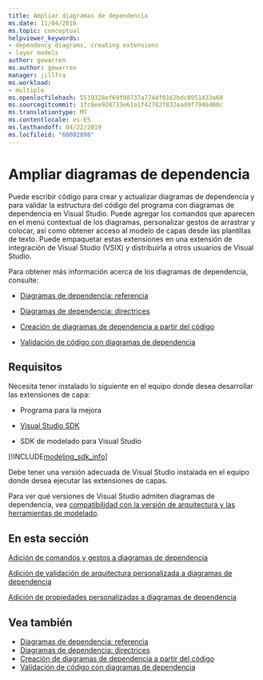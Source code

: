 ```yaml
---
title: Ampliar diagramas de dependencia
ms.date: 11/04/2016
ms.topic: conceptual
helpviewer_keywords:
- dependency diagrams, creating extensions
- layer models
author: gewarren
ms.author: gewarren
manager: jillfra
ms.workload:
- multiple
ms.openlocfilehash: 5519328ef69f98737a7744f0162bdc0951433a60
ms.sourcegitcommit: 1fc6ee928733e61a1f42782f832ead9f7946d00c
ms.translationtype: MT
ms.contentlocale: es-ES
ms.lasthandoff: 04/22/2019
ms.locfileid: "60082898"
---
```

# <a name="extend-dependency-diagrams"></a>Ampliar diagramas de dependencia

Puede escribir código para crear y actualizar diagramas de dependencia y para validar la estructura del código del programa con diagramas de dependencia en Visual Studio. Puede agregar los comandos que aparecen en el menú contextual de los diagramas, personalizar gestos de arrastrar y colocar, así como obtener acceso al modelo de capas desde las plantillas de texto. Puede empaquetar estas extensiones en una extensión de integración de Visual Studio (VSIX) y distribuirla a otros usuarios de Visual Studio.

 Para obtener más información acerca de los diagramas de dependencia, consulte:

- [Diagramas de dependencia: referencia](../modeling/layer-diagrams-reference.md)

- [Diagramas de dependencia: directrices](../modeling/layer-diagrams-guidelines.md)

- [Creación de diagramas de dependencia a partir del código](../modeling/create-layer-diagrams-from-your-code.md)

- [Validación de código con diagramas de dependencia](../modeling/validate-code-with-layer-diagrams.md)

## <a name="prereqs"></a> Requisitos

Necesita tener instalado lo siguiente en el equipo donde desea desarrollar las extensiones de capa:

- Programa para la mejora

- [Visual Studio SDK](../extensibility/visual-studio-sdk.md)

- SDK de modelado para Visual Studio

[!INCLUDE[modeling_sdk_info](includes/modeling_sdk_info.md)]

Debe tener una versión adecuada de Visual Studio instalada en el equipo donde desea ejecutar las extensiones de capas.

Para ver qué versiones de Visual Studio admiten diagramas de dependencia, vea [compatibilidad con la versión de arquitectura y las herramientas de modelado](../modeling/what-s-new-for-design-in-visual-studio.md#VersionSupport).

## <a name="in-this-section"></a>En esta sección
 [Adición de comandos y gestos a diagramas de dependencia](../modeling/add-commands-and-gestures-to-layer-diagrams.md)

 [Adición de validación de arquitectura personalizada a diagramas de dependencia](../modeling/add-custom-architecture-validation-to-layer-diagrams.md)

 [Adición de propiedades personalizadas a diagramas de dependencia](../modeling/add-custom-properties-to-layer-diagrams.md)

## <a name="see-also"></a>Vea también

- [Diagramas de dependencia: referencia](../modeling/layer-diagrams-reference.md)
- [Diagramas de dependencia: directrices](../modeling/layer-diagrams-guidelines.md)
- [Creación de diagramas de dependencia a partir del código](../modeling/create-layer-diagrams-from-your-code.md)
- [Validación de código con diagramas de dependencia](../modeling/validate-code-with-layer-diagrams.md)
